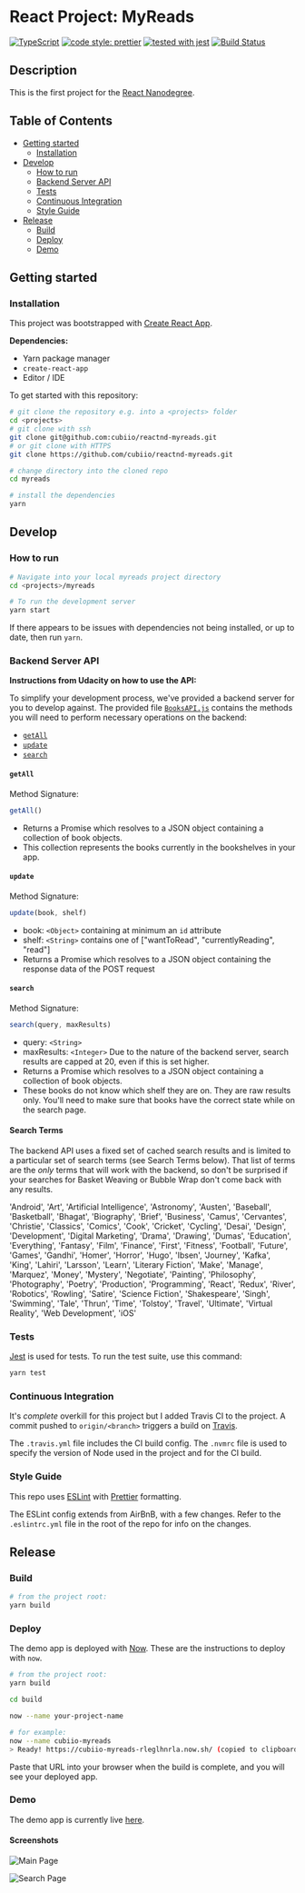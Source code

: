 # React Project: MyReads

[![TypeScript](https://badges.frapsoft.com/typescript/code/typescript.png?v=101)](https://github.com/ellerbrock/typescript-badges/)
[![code style: prettier](https://img.shields.io/badge/code_style-prettier-ff69b4.svg)](https://github.com/prettier/prettier)
[![tested with jest](https://img.shields.io/badge/tested_with-jest-99424f.svg)](https://github.com/facebook/jest)
[![Build Status](https://travis-ci.org/cubiio/reactnd-myreads.svg?branch=master)](https://travis-ci.org/cubiio/reactnd-myreads)

## Description
This is the first project for the [React Nanodegree](https://www.udacity.com/course/react-nanodegree--nd019).

## Table of Contents

- [Getting started](#getting-started)
  - [Installation](#installation)
- [Develop](#develop)
  - [How to run](#how-to-run)
  - [Backend Server API](#backend-server-api)
  - [Tests](#tests)
  - [Continuous Integration](#continuous-integration)
  - [Style Guide](#style-guide)
- [Release](#release)
  - [Build](#build)
  - [Deploy](#deploy)
  - [Demo](#demo)


## Getting started

### Installation

This project was bootstrapped with [Create React App](https://github.com/facebookincubator/create-react-app).

**Dependencies:**

* Yarn package manager
* `create-react-app`
* Editor / IDE

To get started with this repository:

```sh
# git clone the repository e.g. into a <projects> folder
cd <projects>
# git clone with ssh
git clone git@github.com:cubiio/reactnd-myreads.git
# or git clone with HTTPS
git clone https://github.com/cubiio/reactnd-myreads.git

# change directory into the cloned repo
cd myreads

# install the dependencies
yarn
```

## Develop

### How to run

```sh
# Navigate into your local myreads project directory
cd <projects>/myreads

# To run the development server
yarn start
```

If there appears to be issues with dependencies not being installed, or up to date, then run `yarn`.

### Backend Server API

**Instructions from Udacity on how to use the API:**

To simplify your development process, we've provided a backend server for you to develop against. The provided file [`BooksAPI.js`](src/BooksAPI.js) contains the methods you will need to perform necessary operations on the backend:

* [`getAll`](#getall)
* [`update`](#update)
* [`search`](#search)

#### `getAll`

Method Signature:

```js
getAll()
```

* Returns a Promise which resolves to a JSON object containing a collection of book objects.
* This collection represents the books currently in the bookshelves in your app.

#### `update`

Method Signature:

```js
update(book, shelf)
```

* book: `<Object>` containing at minimum an `id` attribute
* shelf: `<String>` contains one of ["wantToRead", "currentlyReading", "read"]
* Returns a Promise which resolves to a JSON object containing the response data of the POST request

#### `search`

Method Signature:

```js
search(query, maxResults)
```

* query: `<String>`
* maxResults: `<Integer>` Due to the nature of the backend server, search results are capped at 20, even if this is set higher.
* Returns a Promise which resolves to a JSON object containing a collection of book objects.
* These books do not know which shelf they are on. They are raw results only. You'll need to make sure that books have the correct state while on the search page.

#### Search Terms
The backend API uses a fixed set of cached search results and is limited to a particular set of search terms (see Search Terms below). That list of terms are the _only_ terms that will work with the backend, so don't be surprised if your searches for Basket Weaving or Bubble Wrap don't come back with any results.

'Android', 'Art', 'Artificial Intelligence', 'Astronomy', 'Austen', 'Baseball', 'Basketball', 'Bhagat', 'Biography', 'Brief', 'Business', 'Camus', 'Cervantes', 'Christie', 'Classics', 'Comics', 'Cook', 'Cricket', 'Cycling', 'Desai', 'Design', 'Development', 'Digital Marketing', 'Drama', 'Drawing', 'Dumas', 'Education', 'Everything', 'Fantasy', 'Film', 'Finance', 'First', 'Fitness', 'Football', 'Future', 'Games', 'Gandhi', 'Homer', 'Horror', 'Hugo', 'Ibsen', 'Journey', 'Kafka', 'King', 'Lahiri', 'Larsson', 'Learn', 'Literary Fiction', 'Make', 'Manage', 'Marquez', 'Money', 'Mystery', 'Negotiate', 'Painting', 'Philosophy', 'Photography', 'Poetry', 'Production', 'Programming', 'React', 'Redux', 'River', 'Robotics', 'Rowling', 'Satire', 'Science Fiction', 'Shakespeare', 'Singh', 'Swimming', 'Tale', 'Thrun', 'Time', 'Tolstoy', 'Travel', 'Ultimate', 'Virtual Reality', 'Web Development', 'iOS'

### Tests

[Jest](https://facebook.github.io/jest/) is used for tests. To run the test suite, use this command:

```sh
yarn test
```

### Continuous Integration
It's _complete_ overkill for this project but I added Travis CI to the project. A commit pushed to `origin/<branch>` triggers a build on [Travis](https://travis-ci.org/).

The `.travis.yml` file includes the CI build config. The `.nvmrc` file is used to specify the version of Node used in the project and for the CI build.

### Style Guide
This repo uses [ESLint](https://eslint.org/) with [Prettier](https://github.com/prettier/prettier) formatting.

The ESLint config extends from AirBnB, with a few changes. Refer to the `.eslintrc.yml` file in the root of the repo for info on the changes.

## Release

### Build

```sh
# from the project root:
yarn build
```

### Deploy

The demo app is deployed with [Now](https://zeit.co/download). These are the instructions to deploy with `now`.

```sh
# from the project root:
yarn build

cd build

now --name your-project-name

# for example:
now --name cubiio-myreads
> Ready! https://cubiio-myreads-rleglhnrla.now.sh/ (copied to clipboard) [6s]
```

Paste that URL into your browser when the build is complete, and you will see your deployed app.

### Demo

The demo app is currently live [here](https://cubiio-myreads-rleglhnrla.now.sh/).

#### Screenshots

![Main Page](./docs/myreads.png)

![Search Page](./docs/search.png)
